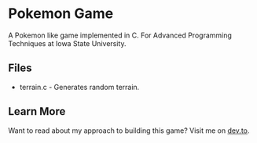 # Pokemon Game
A Pokemon like game implemented in C. For Advanced Programming Techniques at Iowa State University.

## Files
- terrain.c - Generates random terrain.

## Learn More
Want to read about my approach to building this game? Visit me on [dev.to](https://dev.to/patrickdemers6).
